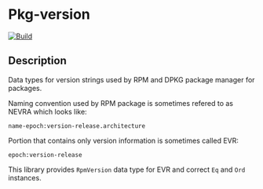 Pkg-version
===========

[![Build](https://travis-ci.org/trskop/pkg-version.svg)](https://travis-ci.org/trskop/pkg-version)


Description
-----------

Data types for version strings used by RPM and DPKG package manager for
packages.

Naming convention used by RPM package is sometimes refered to as NEVRA which
looks like:

    name-epoch:version-release.architecture

Portion that contains only version information is sometimes called EVR:

    epoch:version-release

This library provides `RpmVersion` data type for EVR and correct `Eq` and `Ord`
instances.
